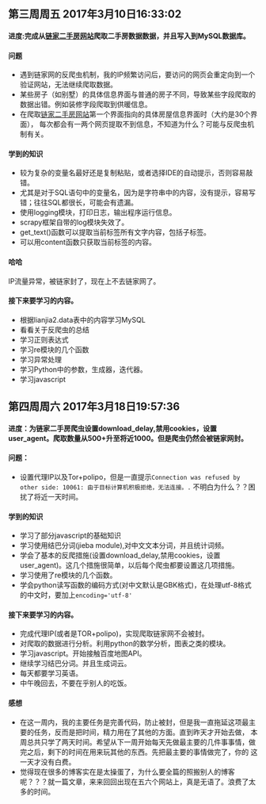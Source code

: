 ## 第三周周五  2017年3月10日16:33:02

#### 进度:完成从[链家二手房网站](http://qd.lianjia.com/ershoufang/huangdao/)爬取二手房数据数据，并且写入到MySQL数据库。

#### 问题
- 遇到链家网的反爬虫机制，我的IP频繁访问后，要访问的网页会重定向到一个验证网站，无法继续爬取数据。
- 某些房子（如别墅）的具体信息界面与普通的房子不同，导致某些字段爬取的数据出错。例如装修字段爬取到供暖信息。
- 在爬取[链家二手房网站](http://qd.lianjia.com/ershoufang/huangdao/)第一个界面指向的具体房屋信息界面时（大约是30个界面），
每次都会有一两个网页提取不到信息，不知道为什么？可能与反爬虫机制有关。

#### 学到的知识
- 较为复杂的变量名最好还是复制粘贴，或者选择IDE的自动提示，否则容易敲错。
- 尤其是对于SQL语句中的变量名，因为是字符串中的内容，没有提示，容易写错；往往SQL都很长，可能会有遗漏。
- 使用logging模块，打印日志，输出程序运行信息。
- scrapy框架自带的log模块失效了。
- get_text()函数可以提取当前标签所有文字内容，包括子标签。
- 可以用content函数只获取当前标签的内容。

#### 哈哈
IP流量异常，被链家封了，现在上不去链家网了。

#### 接下来要学习的内容。
- 根据lianjia2.data表中的内容学习MySQL
- 看看关于反爬虫的总结
- 学习正则表达式
- 学习re模块的几个函数
- 学习异常处理
- 学习Python中的参数，生成器，迭代器。
- 学习javascript

## 第四周周六 2017年3月18日19:57:36

#### 进度：为链家二手房爬虫设置download_delay,禁用cookies，设置user_agent。爬取数量从500+升至将近1000。但是爬虫仍然会被链家网封。

#### 问题：
- 设置代理IP以及Tor+polipo，但是一直提示`Connection was refused by other side: 10061: 由于目标计算机积极拒绝，无法连接。.`
不明白为什么？？困扰了将近一天时间。
#### 学到的知识
- 学习了部分javascript的基础知识
- 学习使用结巴分词(jieba module),对中文文本分词，并且统计词频。
- 学会了基本的反爬措施(设置download_delay,禁用cookies，设置user_agent)。这几个措施很简单，以后每个爬虫都要设置这几项措施。
- 学习使用了re模块的几个函数。
- 学会python读写函数的编码方式(对中文默认是GBK格式)，在处理utf-8格式的中文时，要加上`encoding='utf-8'`

#### 接下来要学习的内容。
- 完成代理IP(或者是TOR+polipo)，实现爬取链家网不会被封。
- 对爬取的数据进行分析。利用python的数学分析，图表之类的模块。
- 学习javascript。开始接触百度地图API。
- 继续学习结巴分词。并且生成词云。
- 每天都要学习英语。
- 中午晚回去，不要在乎别人的吃饭。

#### 感想
- 在这一周内，我的主要任务是完善代码，防止被封，但是我一直拖延这项最主要的任务，反而是把时间，精力用在了其他的方面。直到昨天才开始去做，
本周总共只学了两天时间。希望从下一周开始每天先做最主要的几件事事情，做完之后，剩下的时间在用来玩其他的东西。先把最主要的事情做完了，你的
这一天才没有白费。
- 觉得现在很多的博客实在是太操蛋了，为什么要全篇的照搬别人的博客呢？？？就一篇文章，来来回回出现在五六个网站上，真是无语了。浪费了太多的时间。